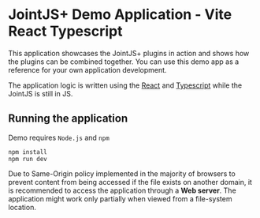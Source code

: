 # JointJS+ Demo Application - Vite React Typescript

This application showcases the JointJS+ plugins in action and shows how the plugins
can be combined together. You can use this demo app as a reference for your own application
development.

The application logic is written using the [React](https://reactjs.org/) and [Typescript](https://www.typescriptlang.org/) while the JointJS is still in JS.

## Running the application

Demo requires `Node.js` and `npm`

```
npm install
npm run dev
```

Due to Same-Origin policy implemented in the majority of browsers to prevent content from being accessed if the file exists on another domain, it is recommended to access the application through a **Web server**. The application might work only partially when viewed from a file-system location.
